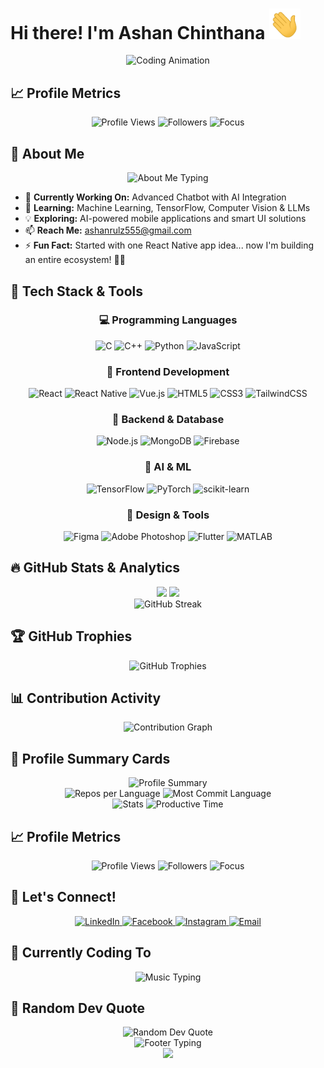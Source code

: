 # Hi there! I'm Ashan Chinthana <img src="https://raw.githubusercontent.com/ABSphreak/ABSphreak/master/gifs/Hi.gif" width="50px">

<div align="center">
  <img src="https://i.pinimg.com/originals/90/70/32/9070324cdfc07c68d60eed0c39e77573.gif" width="680" height="300" alt="Coding Animation" />
</div>

## 📈 Profile Metrics

<div align="center">
  <img src="https://komarev.com/ghpvc/?username=ashanchinthana&label=Profile%20Views&color=00C851&style=for-the-badge" alt="Profile Views"/>
  <img src="https://img.shields.io/github/followers/ashanchinthana?label=Followers&style=for-the-badge&color=00C851&logo=github" alt="Followers"/>
  <img src="https://img.shields.io/badge/Focus-AI%20%26%20Full--Stack%20Development-00C851?style=for-the-badge&logo=target" alt="Focus"/>
</div>

## 🎯 About Me

<div align="center">
  <img src="https://readme-typing-svg.demolab.com?font=Fira+Code&pause=1000&color=00C851&center=true&vCenter=true&width=435&lines=Frontend+Developer;React+Native+Specialist;UI%2FUX+Design+Enthusiast;AI+Integration+Expert;Computer+Science+Student" alt="About Me Typing" />
</div>

- 🔭 **Currently Working On:** Advanced Chatbot with AI Integration
- 🌱 **Learning:** Machine Learning, TensorFlow, Computer Vision & LLMs
- 💡 **Exploring:** AI-powered mobile applications and smart UI solutions
- 📫 **Reach Me:** ashanrulz555@gmail.com
- ⚡ **Fun Fact:** Started with one React Native app idea... now I'm building an entire ecosystem! 📱✨

## 🚀 Tech Stack & Tools

<div align="center">

### 💻 Programming Languages
![C](https://img.shields.io/badge/C-00599C?style=for-the-badge&logo=c&logoColor=white)
![C++](https://img.shields.io/badge/C%2B%2B-00599C?style=for-the-badge&logo=c%2B%2B&logoColor=white)
![Python](https://img.shields.io/badge/Python-3776AB?style=for-the-badge&logo=python&logoColor=white)
![JavaScript](https://img.shields.io/badge/JavaScript-F7DF1E?style=for-the-badge&logo=javascript&logoColor=black)

### 🎨 Frontend Development
![React](https://img.shields.io/badge/React-20232A?style=for-the-badge&logo=react&logoColor=61DAFB)
![React Native](https://img.shields.io/badge/React_Native-20232A?style=for-the-badge&logo=react&logoColor=61DAFB)
![Vue.js](https://img.shields.io/badge/Vue.js-35495E?style=for-the-badge&logo=vue.js&logoColor=4FC08D)
![HTML5](https://img.shields.io/badge/HTML5-E34F26?style=for-the-badge&logo=html5&logoColor=white)
![CSS3](https://img.shields.io/badge/CSS3-1572B6?style=for-the-badge&logo=css3&logoColor=white)
![TailwindCSS](https://img.shields.io/badge/Tailwind_CSS-38B2AC?style=for-the-badge&logo=tailwind-css&logoColor=white)

### 🔧 Backend & Database
![Node.js](https://img.shields.io/badge/Node.js-43853D?style=for-the-badge&logo=node.js&logoColor=white)
![MongoDB](https://img.shields.io/badge/MongoDB-4EA94B?style=for-the-badge&logo=mongodb&logoColor=white)
![Firebase](https://img.shields.io/badge/Firebase-039BE5?style=for-the-badge&logo=Firebase&logoColor=white)

### 🤖 AI & ML
![TensorFlow](https://img.shields.io/badge/TensorFlow-FF6F00?style=for-the-badge&logo=tensorflow&logoColor=white)
![PyTorch](https://img.shields.io/badge/PyTorch-EE4C2C?style=for-the-badge&logo=pytorch&logoColor=white)
![scikit-learn](https://img.shields.io/badge/scikit--learn-F7931E?style=for-the-badge&logo=scikit-learn&logoColor=white)

### 🎨 Design & Tools
![Figma](https://img.shields.io/badge/Figma-F24E1E?style=for-the-badge&logo=figma&logoColor=white)
![Adobe Photoshop](https://img.shields.io/badge/Adobe%20Photoshop-31A8FF?style=for-the-badge&logo=Adobe%20Photoshop&logoColor=black)
![Flutter](https://img.shields.io/badge/Flutter-02569B?style=for-the-badge&logo=flutter&logoColor=white)
![MATLAB](https://img.shields.io/badge/MATLAB-0076A8?style=for-the-badge&logo=mathworks&logoColor=white)

</div>

## 🔥 GitHub Stats & Analytics

<div align="center">
  <img height="180em" src="https://github-readme-stats.vercel.app/api?username=ashanchinthana&show_icons=true&theme=tokyonight&include_all_commits=true&count_private=true&hide_border=true&bg_color=0D1117&title_color=00C851&icon_color=00C851&text_color=FFFFFF"/>
  <img height="180em" src="https://github-readme-stats.vercel.app/api/top-langs/?username=ashanchinthana&layout=compact&langs_count=8&theme=tokyonight&hide_border=true&bg_color=0D1117&title_color=00C851&text_color=FFFFFF"/>
</div>

<div align="center">
  <img src="https://github-readme-streak-stats.herokuapp.com/?user=ashanchinthana&theme=tokyonight&hide_border=true&background=0D1117&stroke=00C851&ring=00C851&fire=00C851&currStreakLabel=00C851" alt="GitHub Streak"/>
</div>

## 🏆 GitHub Trophies
<div align="center">
  <img src="https://github-profile-trophy.vercel.app/?username=ashanchinthana&theme=tokyonight&no-frame=true&no-bg=true&column=7&margin-w=15&margin-h=15" alt="GitHub Trophies"/>
</div>

## 📊 Contribution Activity

<div align="center">
  <img src="https://github-readme-activity-graph.vercel.app/graph?username=ashanchinthana&bg_color=0D1117&color=00C851&line=00C851&point=FFFFFF&area=true&hide_border=true&custom_title=Contribution%20Activity%20Graph" alt="Contribution Graph"/>
</div>

## 🎨 Profile Summary Cards

<div align="center">
  <img src="https://github-profile-summary-cards.vercel.app/api/cards/profile-details?username=ashanchinthana&theme=tokyonight" alt="Profile Summary"/>
</div>

<div align="center">
  <img src="https://github-profile-summary-cards.vercel.app/api/cards/repos-per-language?username=ashanchinthana&theme=tokyonight" alt="Repos per Language"/>
  <img src="https://github-profile-summary-cards.vercel.app/api/cards/most-commit-language?username=ashanchinthana&theme=tokyonight" alt="Most Commit Language"/>
</div>

<div align="center">
  <img src="https://github-profile-summary-cards.vercel.app/api/cards/stats?username=ashanchinthana&theme=tokyonight" alt="Stats"/>
  <img src="https://github-profile-summary-cards.vercel.app/api/cards/productive-time?username=ashanchinthana&theme=tokyonight&utcOffset=5.5" alt="Productive Time"/>
</div>

## 📈 Profile Metrics

<div align="center">
  <img src="https://komarev.com/ghpvc/?username=ashanchinthana&label=Profile%20Views&color=00C851&style=for-the-badge" alt="Profile Views"/>
  <img src="https://img.shields.io/github/followers/ashanchinthana?label=Followers&style=for-the-badge&color=00C851&logo=github" alt="Followers"/>
  <img src="https://img.shields.io/badge/Focus-AI%20%26%20Full--Stack%20Development-00C851?style=for-the-badge&logo=target" alt="Focus"/>
</div>

## 🤝 Let's Connect!

<div align="center">
  <a href="https://www.linkedin.com/in/ashan-chinthna-1136a7227/" target="_blank">
    <img src="https://img.shields.io/badge/LinkedIn-0077B5?style=for-the-badge&logo=linkedin&logoColor=white" alt="LinkedIn"/>
  </a>
  <a href="https://www.facebook.com/profile.php?id=100078357141988" target="_blank">
    <img src="https://img.shields.io/badge/Facebook-1877F2?style=for-the-badge&logo=facebook&logoColor=white" alt="Facebook"/>
  </a>
  <a href="https://www.instagram.com/_ashan_c_/" target="_blank">
    <img src="https://img.shields.io/badge/Instagram-E4405F?style=for-the-badge&logo=instagram&logoColor=white" alt="Instagram"/>
  </a>
  <a href="mailto:ashanrulz555@gmail.com">
    <img src="https://img.shields.io/badge/Email-D14836?style=for-the-badge&logo=gmail&logoColor=white" alt="Email"/>
  </a>
</div>

## 🎵 Currently Coding To

<div align="center">
  <img src="https://readme-typing-svg.demolab.com?font=Fira+Code&pause=1000&color=36BCF7FF&center=true&vCenter=true&width=600&lines=🎧+Lo-fi+Hip+Hop+Beats;🎵+Electronic+%26+Synthwave;🎶+Ambient+Programming+Music;🎸+Indie+Rock+%26+Alternative" alt="Music Typing"/>
</div>

## 💭 Random Dev Quote

<div align="center">
  <img src="https://quotes-github-readme.vercel.app/api?type=horizontal&theme=tokyonight&border=true" alt="Random Dev Quote"/>
</div>


<div align="center">
  <img src="https://readme-typing-svg.demolab.com?font=Fira+Code&size=20&duration=3000&pause=1000&color=F85D7F&center=true&vCenter=true&width=600&lines=Thanks+for+visiting+my+profile!;Let's+build+something+amazing+together!;Always+learning%2C+always+growing+🚀" alt="Footer Typing"/>
</div>

<div align="center">
  <img src="https://capsule-render.vercel.app/api?type=waving&color=gradient&customColorList=6,11,20&height=120&section=footer&text=Happy%20Coding!&fontSize=40&fontAlignY=65&animation=twinkling&fontColor=gradient" />
</div>
